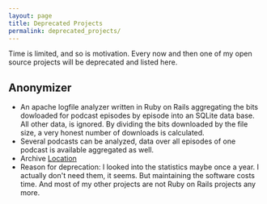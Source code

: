 ```yaml
---
layout: page
title: Deprecated Projects
permalink: deprecated_projects/
---
```


Time is limited, and so is motivation. Every now and then one of my open source projects will
be deprecated and listed here.

## Anonymizer

* An apache logfile analyzer written in Ruby on Rails aggregating the bits dowloaded for podcast
  episodes by episode into an SQLite data base.
  All other data, is ignored. By dividing the bits downloaded by the file size, a very honest
  number of downloads is calculated.
* Several podcasts can be analyzed, data over all episodes of one podcast is available aggregated as well.
* Archive [Location](https://gitlab.informatom.com/informatom1/anonymizer)
* Reason for deprecation: I looked into the statistics maybe once a year. I actually don't need them,
it seems. But maintaining the software costs time. And most of my other projects are not Ruby on
Rails projects any more.
